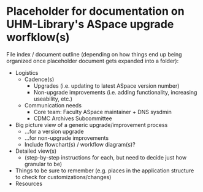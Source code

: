 # Placeholder for documentation on UHM-Library's ASpace upgrade worfklow(s)

File index / document outline (depending on how things end up being organized once placeholder document gets expanded into a folder):

- Logistics
  - Cadence(s)
    - Upgrades (i.e. updating to latest ASpace version number)
    - Non-upgrade improvements (i.e. adding functionality, increasing useability, etc.)
  - Communication needs
    - Core team: Faculty ASpace maintainer + DNS sysdmin
    - CDMC Archives Subcommittee
- Big picture view of a generic upgrade/improvement process
  - ...for a version upgrade
  - ...for non-upgrade improvements
  - Include flowchart(s) / workflow diagram(s)?
- Detailed view(s)
  - (step-by-step instructions for each, but need to decide just how granular to be)
- Things to be sure to remember (e.g. places in the application structure to check for customizations/changes)
- Resources
